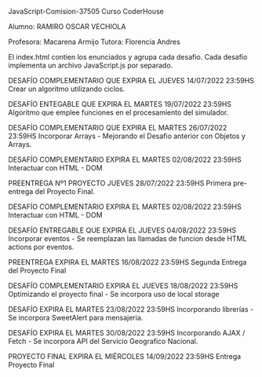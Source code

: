 JavaScript-Comision-37505
Curso CoderHouse

Alumno: RAMIRO OSCAR VECHIOLA

Profesora: Macarena Armijo
Tutora: Florencia Andres

El index.html contien los enunciados y agrupa cada desafio.
Cada desafío implementa un archivo JavaScript.js por separado.


DESAFÍO COMPLEMENTARIO QUE EXPIRA EL JUEVES 14/07/2022 23:59HS
Crear un algoritmo utilizando ciclos.


DESAFÍO ENTEGABLE QUE EXPIRA EL MARTES 19/07/2022 23:59HS
Algoritmo que emplee funciones en el procesamiento del simulador.


DESAFÍO COMPLEMENTARIO QUE EXPIRA EL MARTES 26/07/2022 23:59HS
Incorporar Arrays - Mejorando el Desafio anterior con Objetos y Arrays.


DESAFÍO COMPLEMENTARIO EXPIRA EL MARTES 02/08/2022 23:59HS
Interactuar con HTML - DOM


PREENTREGA Nº1 PROYECTO JUEVES 28/07/2022 23:59HS
Primera pre-entrega del Proyecto Final.


DESAFÍO COMPLEMENTARIO EXPIRA EL MARTES 02/08/2022 23:59HS
Interactuar con HTML - DOM


DESAFÍO ENTREGABLE QUE EXPIRA EL JUEVES 04/08/2022 23:59HS
Incorporar eventos - Se reemplazan las llamadas de funcion desde HTML actions por eventos.


PREENTREGA EXPIRA EL MARTES 16/08/2022 23:59HS
Segunda Entrega del Proyecto Final


DESAFÍO COMPLEMENTARIO EXPIRA EL JUEVES 18/08/2022 23:59HS
Optimizando el proyecto final - Se incorpora uso de local storage


DESAFÍO EXPIRA EL MARTES 23/08/2022 23:59HS
Incorporando librerías - Se incorpora SweetAlert para mensajeria.


DESAFÍO EXPIRA EL MARTES 30/08/2022 23:59HS
Incorporando AJAX / Fetch - Se incorpora API del Servicio Geografico Nacional.


PROYECTO FINAL EXPIRA EL MIÉRCOLES 14/09/2022 23:59HS
Entrega Proyecto Final


